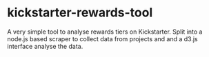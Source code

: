 # kickstarter-rewards-tool
A very simple tool to analyse rewards tiers on Kickstarter. Split into a node.js based scraper to collect data from projects and and a d3.js interface analyse the data.
